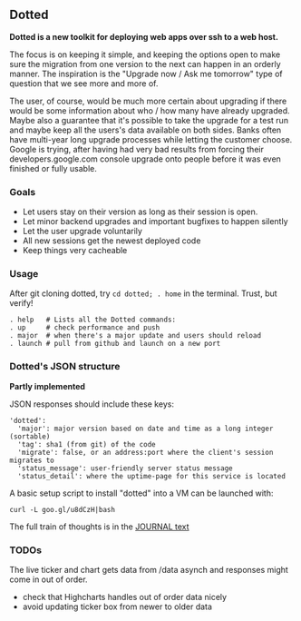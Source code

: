 ## Dotted

__Dotted is a new toolkit for deploying web apps over ssh to a web host.__

The focus is on keeping it simple, and keeping the options open to make sure
the migration from one version to the next can happen in an orderly manner.
The inspiration is the "Upgrade now / Ask me tomorrow" type of question that
we see more and more of.

The user, of course, would be much more certain about upgrading if there would
be some information about who / how many have already upgraded. Maybe also a
guarantee that it's possible to take the upgrade for a test run and maybe keep
all the users's data available on both sides. Banks often have multi-year long
upgrade processes while letting the customer choose. Google is trying, after
having had very bad results from forcing their developers.google.com console
upgrade onto people before it was even finished or fully usable.

### Goals

 - Let users stay on their version as long as their session is open.
 - Let minor backend upgrades and important bugfixes to happen silently
 - Let the user upgrade voluntarily
 - All new sessions get the newest deployed code
 - Keep things very cacheable

### Usage

After git cloning dotted, try `cd dotted; . home` in the terminal. Trust, but verify!

````
. help   # Lists all the Dotted commands:
. up     # check performance and push
. major  # when there's a major update and users should reload
. launch # pull from github and launch on a new port
````

### Dotted's JSON structure

__Partly implemented__

JSON responses should include these keys:
````
'dotted':
  'major': major version based on date and time as a long integer (sortable)
  'tag': sha1 (from git) of the code
  'migrate': false, or an address:port where the client's session migrates to
  'status_message': user-friendly server status message
  'status_detail': where the uptime-page for this service is located
````

A basic setup script to install "dotted" into a VM can be launched with:

````
curl -L goo.gl/u8dCzH|bash
````

The full train of thoughts is in the [JOURNAL text](JOURNAL.txt)

### TODOs

The live ticker and chart gets data from /data asynch and responses might come
in out of order.

- check that Highcharts handles out of order data nicely
- avoid updating ticker box from newer to older data

